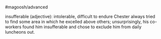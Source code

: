 #magoosh/advanced

insufferable (adjective): intolerable, difficult to endure 
Chester always tried to find some area in which he excelled above others; unsurprisingly, his co-workers 
found him insufferable and chose to exclude him from daily luncheons out. 
